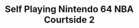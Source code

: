 ---
inv_num: 2011-115
add_credit:
url: 2011-115-self-playing-nintendo-64-nba-courtside-2
title: Self Playing Nintendo 64 NBA Courtside 2
year: '2011'
display_year: '2011'
medium: Modded N64 video game controller
dims:
pitch: Nintendo 64 NBA Courtside programmed to throw bricks forever via a modded controller.
ps:
live_url:
youtube: https://www.youtube.com/watch?v=ndQsEjFisIs
related_code:
subheading:
download:
commission:
related:
layout: things-i-made
---